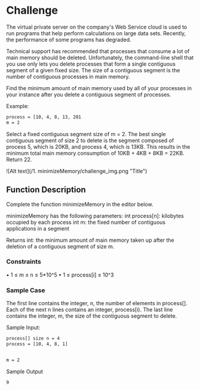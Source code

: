 # Challenge

The virtual private server on the company's Web Service cloud is used to run programs that help perform calculations on large data sets. Recently, the performance of some programs has
degraded.

Technical support has recommended that processes that consume a lot of main memory should be deleted. Unfortunately, the command-line shell that you use only lets you delete processes that form a single contiguous segment of a given fixed size. The size of a contiguous segment is the number of contiguous processes in main memory.

Find the minimum amount of main memory used by all of your processes in your instance after you delete a contiguous segment of processes.

Example:

```bash
process = [10, 4, 8, 13, 201
m = 2
```

Select a fixed contiguous segment size of m = 2. The best single contiguous segment of size 2 to delete is the segment composed of process 5, which is 20KB, and process 4, which is 13KB. This results in the minimum total main memory consumption of 10KB + 4KB + 8KB = 22KB. Return 22.

![Alt text](/1. minimizeMemory/challenge_img.png "Title")

## Function Description

Complete the function minimizeMemory in the editor below.

minimizeMemory has the following parameters:
int process[n]: kilobytes occupied by each process
int m: the fixed number of contiguous applications in a
segment

Returns
int: the minimum amount of main memory taken up after
the deletion of a contiguous segment of size m.

### Constraints

• 1 ≤ m ≤ n ≤ 5\*10^5
• 1 ≤ process[i] ≤ 10^3

### Sample Case

The first line contains the integer, n, the number of elements in process[]. Each of the next n lines contains an integer, process[i). The last line contains the integer, m, the size of the
contiguous segment to delete.

Sample Input:

```bash
process[] size n = 4
process = [10, 4, 8, 1]


m = 2
```

Sample Output

```bash
9
```
